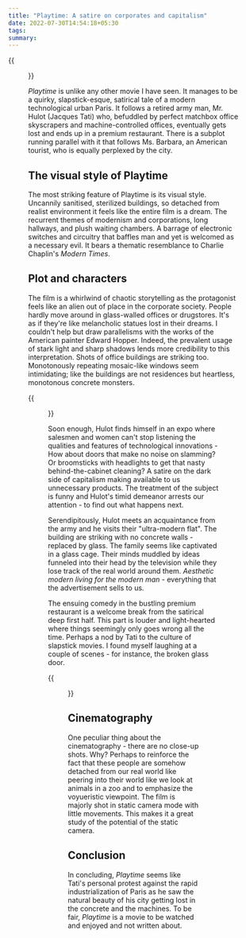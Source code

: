 ```yaml
---
title: "Playtime: A satire on corporates and capitalism"
date: 2022-07-30T14:54:18+05:30
tags:
summary:
---
```


{{<figure src="/playtime/0.png" width="600px" caption="Playtime (1967) - Jacques Tati">}}

_Playtime_ is unlike any other movie I have seen. It manages to be a quirky, slapstick-esque, satirical tale of a modern technological urban Paris. It follows a retired army man, Mr. Hulot (Jacques Tati) who, befuddled by perfect matchbox office skyscrapers and machine-controlled offices, eventually gets lost and ends up in a premium restaurant. There is a subplot running parallel with it that follows Ms. Barbara, an American tourist, who is equally perplexed by the city.

## The visual style of Playtime

The most striking feature of Playtime is its visual style.  Uncannily sanitised, sterilized buildings, so detached from realist environment it feels like the entire film is a dream. The recurrent themes of modernism and corporations, long hallways, and plush waiting chambers. A barrage of electronic switches and circuitry that baffles man and yet is welcomed as a necessary evil. It bears a thematic resemblance to Charlie Chaplin's _Modern Times_.

## Plot and characters

The film is a whirlwind of chaotic storytelling as the protagonist feels like an alien out of place in the corporate society. People hardly move around in glass-walled offices or drugstores. It's as if they're like melancholic statues lost in their dreams. I couldn't help but draw parallelisms with the works of the American painter Edward Hopper. Indeed, the prevalent usage of stark light and sharp shadows lends more credibility to this interpretation. Shots of office buildings are striking too. Monotonously repeating mosaic-like windows seem intimidating; like the buildings are not residences but heartless, monotonous concrete monsters.

{{<figure src="/playtime/1.png" width="600px">}}

Soon enough, Hulot finds himself in an expo where salesmen and women can't stop listening the qualities and features of technological innovations - How about doors that make no noise on slamming? Or broomsticks with headlights to get that nasty behind-the-cabinet cleaning? A satire on the dark side of capitalism making available to us unnecessary products. The treatment of the subject is funny and Hulot's timid demeanor arrests our attention - to find out what happens next.

Serendipitously, Hulot meets an acquaintance from the army and he visits their "ultra-modern flat". The building are striking with no concrete walls - replaced by glass. The family seems like captivated in a glass cage. Their minds muddled by ideas funneled into their head by the television while they lose track of the real world around them. _Aesthetic modern living for the modern man_ - everything that the advertisement sells to us.

The ensuing comedy in the bustling premium restaurant is a welcome break from the satirical deep first half. This part is louder and light-hearted where things seemingly only goes wrong all the time. Perhaps a nod by Tati to the culture of slapstick movies. I found myself laughing at a couple of scenes - for instance, the broken glass door.

{{<figure src="/playtime/2.png" width="600px">}}

## Cinematography

One peculiar thing about the cinematography - there are no close-up shots. Why? Perhaps to reinforce the fact that these people are somehow detached from our real world like peering into their world like we look at animals in a zoo and to emphasize the voyueristic viewpoint. The film is majorly shot in static camera mode with little movements. This makes it a great study of the potential of the static camera.

## Conclusion

In concluding, _Playtime_ seems like Tati's personal protest against the rapid industrialization of Paris as he saw the natural beauty of his city getting lost in the concrete and the machines. To be fair, _Playtime_ is a movie to be watched and enjoyed and not written about.
